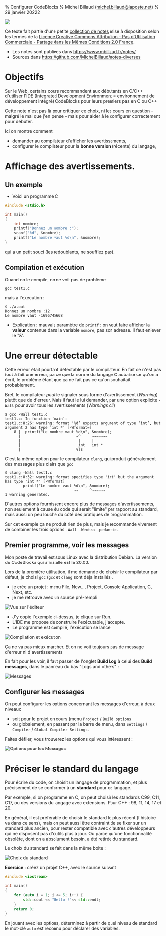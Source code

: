 % Configurer CodeBlocks
% Michel Billaud (michel.billaud@laposte.net)
% 29 janvier 20222


![](https://i.creativecommons.org/l/by-nc-sa/2.0/fr/88x31.png)

Ce texte fait partie d'une petite [collection de notes](index.html)
mise à disposition selon les termes de la [Licence Creative Commons
Attribution - Pas d’Utilisation Commerciale - Partage dans les Mêmes
Conditions 2.0
France](http://creativecommons.org/licenses/by-nc-sa/2.0/fr/).

- Les notes sont publiées dans  <https://www.mbillaud.fr/notes/>
- Sources dans <https://github.com/MichelBillaud/notes-diverses>



# Objectifs 

Sur le Web, certains cours recommandent aux débutants en C/C++ d'utiliser
l'IDE (Integrated Development Environment = environnement de développement
intégré) CodeBlocks pour leurs premiers pas en C ou C++


Cette note n'est pas là pour critiquer ce choix, ni les cours en
question - malgré le mal que j'en pense - mais pour aider à le
configurer correctement pour débuter.

Ici on montre comment 

- demander au compilateur d'afficher les avertissements,
- configurer le compilateur pour la **bonne version** (récente) du langage,


# Affichage des avertissements.

## Un exemple
 
- Voici un programme C

~~~C
#include <stdio.h>

int main()
{
	int nombre;
	printf("Donnez un nombre :");
	scanf("%d", &nombre);
	printf("Le nombre vaut %d\n", &nombre);
}
~~~

qui a un petit souci (les redoublants, ne soufflez pas).

## Compilation et exécution

Quand on le compile, on ne voit pas de problème

~~~
gcc test1.c 
~~~

mais à l'exécution :

~~~
$ ./a.out 
Donnez un nombre :12
Le nombre vaut -1696745668
~~~

- Explication : mauvais paramètre de `printf` : on veut 
faire afficher la **valeur** contenue dans la variable `nombre`, 
pas son adresse. Il faut enlever le "&'.

# Une erreur détectable

Cette erreur était pourtant détectable par le compilateur.
En fait ce n'est pas tout à fait une erreur, parce que la norme
du langage C autorise ce qu'on a écrit, le problème étant que ça ne
fait pas ce qu'on souhaitait probablement.

Bref, le compilateur *peut* le signaler sous forme d'avertissement
(*Warning*) plutôt que de d'erreur. Mais il faut le lui demander, par
une option explicite `-Wall` pour avoir tous les avertissements
(*Warnings all*)

~~~
$ gcc -Wall test1.c 
test1.c: In function ‘main’:
test1.c:8:26: warning: format ‘%d’ expects argument of type ‘int’, but argument 2 has type ‘int *’ [-Wformat=]
    8 |  printf("Le nombre vaut %d\n", &nombre);
      |                         ~^     ~~~~~~~
      |                          |     |
      |                          int   int *
      |                         %ls
~~~

C'est la même option pour le compilateur `clang`, qui produit
généralement des messages plus clairs que `gcc`

~~~
$ clang -Wall test1.c 
test1.c:8:32: warning: format specifies type 'int' but the argument has type 'int *' [-Wformat]
        printf("Le nombre vaut %d\n", &nombre);
                               ~~     ^~~~~~~
1 warning generated.
~~~


D'autres options fournissent encore plus de messages d'avertissements,
non seulement à cause du code qui serait "limite" par rapport au
standard, mais aussi un peu louche du côté des pratiques de
programmation. 

Sur cet exemple ça ne produit rien de plus, mais je recommande
vivement de combiner les trois options  `-Wall -Wextra -pedantic`.

## Premier programme, voir les messages

Mon poste de travail est sous Linux avec la distribution Debian. La version
de CodeBlocks qui s'installe est la 20.03.

Lors de la première utilisation, il me demande de choisir le compilateur par
défaut, je choisi `gcc` (`gcc` et `clang` sont déja installés).

- je crée un projet : menu File, New..., Project, Console Application, C, Next, etc.
- je me retrouve avec un source pré-rempli

![Vue sur l'éditeur](Config-CB-Images/test1-editor.png)

- J'y copie l'exemple ci-dessus, je clique sur Run. 
- L'IDE me propose de construire l'exécutable, j'accepte.
- Le programme est compilé, l'exécution se lance.


![Compilation et exécution](Config-CB-Images/test1-run.png)


Ça ne va pas mieux marcher. Et on ne voit toujours pas de message d'erreur
ni d'avertissements

En fait pour les voir, il faut passer de l'onglet **Build Log** à
celui des **Build messages**, dans le panneau du bas "Logs and others" :

![Messages](Config-CB-Images/test1-build-messages.png)


## Configurer les messages


On peut configurer les options concernant les messages d'erreur, à deux niveaux

- soit pour le projet en cours (menu `Project` / `Build options`
- ou globalement, en passant par la barre de menu, dans `Settings` /
`Compiler` / `Global Compiler Settings`.

Faites défiler, vous trouverez les options qui vous intéressent :

![Options pour les Messages](Config-CB-Images/test1-settings.png)


# Préciser le standard du langage

Pour écrire du code, on choisit un langage de programmation, et
plus précisément de se conformer à un **standard** pour ce langage. 

Par exemple, si on programme en C, on peut choisir les standards C99, C11,
C17, ou des versions du langage avec extensions. Pour C++ : 98, 11, 14, 17 et 20.


En général, il est préférable de choisir le standard le plus récent
(l'histoire va dans ce sens), mais on peut aussi être contraint de se
fixer sur un standard plus ancien, pour rester compatible avec
d'autres développeurs qui ne disposent pas d'outils plus à jour. Ou
parce qu'une fonctionnalité obsolète, dont on a absolument besoin, a
été retirée du standard.

Le choix du standard se fait dans la même boite :

![Choix du standard](Config-CB-Images/test1-std.png)


**Exercice** : créez un projet C++, avec le source suivant

~~~C++
#include <iostream>

int main()
{
    for (auto i = 1; i <= 5; i++) {
        std::cout << "Hello !"<< std::endl;
    }
    return 0;
}
~~~


En jouant avec les options, déterminez à partir de quel niveau de standard
le mot-clé `auto` est reconnu pour déclarer des variables.



